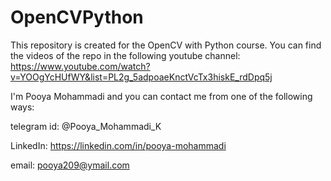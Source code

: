 # OpenCVPython

This repository is created for the OpenCV with Python course.
You can find the videos of the repo in the following youtube channel:
https://www.youtube.com/watch?v=YOOgYcHUfWY&list=PL2g_5adpoaeKnctVcTx3hiskE_rdDpq5j

I'm Pooya Mohammadi and you can contact me from one of the following ways:

telegram id: @Pooya_Mohammadi_K

LinkedIn: https://linkedin.com/in/pooya-mohammadi

email: pooya209@ymail.com
